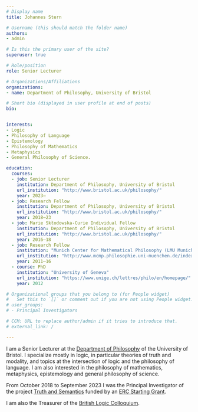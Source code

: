 ```yaml
---
# Display name
title: Johannes Stern

# Username (this should match the folder name)
authors:
- admin

# Is this the primary user of the site?
superuser: true

# Role/position
role: Senior Lecturer

# Organizations/Affiliations
organizations:
- name: Department of Philosophy, University of Bristol

# Short bio (displayed in user profile at end of posts)
bio:


interests:
- Logic
- Philosophy of Language
- Epistemology
- Philosophy of Mathematics
- Metaphysics
- General Philosophy of Science.

education:
  courses:
  - job: Senior Lecturer
    institution: Department of Philosophy, University of Bristol
    url_institution: "http://www.bristol.ac.uk/philosophy/"
    year: 2023–
  - job: Research Fellow
    institution: Department of Philosophy, University of Bristol
    url_institution: "http://www.bristol.ac.uk/philosophy/"
    year: 2018–23
  - job: Marie Skłodowska-Curie Individual Fellow
    institution: Department of Philosophy, University of Bristol
    url_institution: "http://www.bristol.ac.uk/philosophy/"
    year: 2016–18
  - job: Research Fellow
    institution: "Munich Center for Mathematical Philosophy (LMU Munich)"
    url_institution: "http://www.mcmp.philosophie.uni-muenchen.de/index.html"
    year: 2011–16
  - course: PhD
    institution: "University of Geneva"
    url_institution: "https://www.unige.ch/lettres/philo/en/homepage/"
    year: 2012

# Organizational groups that you belong to (for People widget)
#   Set this to `[]` or comment out if you are not using People widget.
# user_groups:
# - Principal Investigators

# CCM: URL to replace author/admin if it tries to introduce that.
# external_link: /

---
```


I am a Senior Lecturer at the [Department of Philosophy](https://www.bristol.ac.uk/philosophy) of the University of Bristol. I specialize mostly in logic, in particular theories of truth and modality, and topics at the intersection of logic and the philosophy of language. I am also interested in the philosophy of mathematics, metaphysics, epistemology and general philosophy of science.

From October 2018 to September 2023 I was the Principal Investigator of the project [Truth and Semantics](https://truthandsemantics.xyz/) funded by an [ERC Starting Grant](https://erc.europa.eu/funding/starting-grants).

I am also the Treasurer of the [British Logic Colloquium](https://www.blc-logic.org/).
